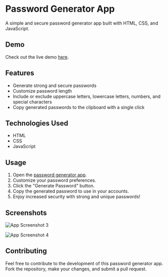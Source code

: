 # Password Generator App

A simple and secure password generator app built with HTML, CSS, and JavaScript.

## Demo

Check out the live demo [here](https://mrbhatt2348.github.io/password-generator/).

## Features

- Generate strong and secure passwords
- Customize password length
- Include or exclude uppercase letters, lowercase letters, numbers, and special characters
- Copy generated passwords to the clipboard with a single click

## Technologies Used

- HTML
- CSS
- JavaScript

## Usage

1. Open the [password generator app](https://mrbhatt2348.github.io/password-generator/).
2. Customize your password preferences.
3. Click the "Generate Password" button.
4. Copy the generated password to use in your accounts.
5. Enjoy increased security with strong and unique passwords!

## Screenshots

![App Screenshot 3](https://i.ibb.co/mtmYfdQ/app-screenshot-3.png)

![App Screenshot 4](https://i.ibb.co/F38GYz9/app-screenshot-4.png)

## Contributing

Feel free to contribute to the development of this password generator app. Fork the repository, make your changes, and submit a pull request.
